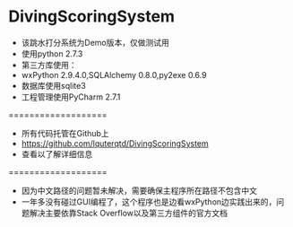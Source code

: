 DivingScoringSystem
===================
*    该跳水打分系统为Demo版本，仅做测试用
*    使用python 2.7.3
*    第三方库使用：
*    wxPython 2.9.4.0,SQLAlchemy 0.8.0,py2exe 0.6.9
*    数据库使用sqlite3
*    工程管理使用PyCharm 2.7.1

===================
*    所有代码托管在Github上
*    https://github.com/lquterqtd/DivingScoringSystem
*    查看以了解详细信息

===================
*    因为中文路径的问题暂未解决，需要确保主程序所在路径不包含中文
*    一年多没有碰过GUI编程了，这个程序也是边看wxPython边实践出来的，问题解决主要依靠Stack Overflow以及第三方组件的官方文档
